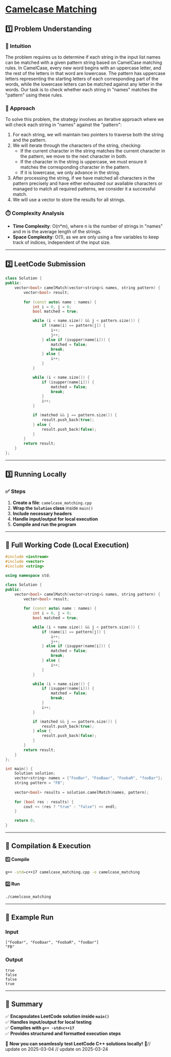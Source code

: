 # **[Camelcase Matching](https://leetcode.com/problems/camelcase-matching/description/)**  

## **1️⃣ Problem Understanding**  
### **📌 Intuition**  
The problem requires us to determine if each string in the input list names can be matched with a given pattern string based on CamelCase matching rules. In CamelCase, every new word begins with an uppercase letter, and the rest of the letters in that word are lowercase. The pattern has uppercase letters representing the starting letters of each corresponding part of the words, while the lowercase letters can be matched against any letter in the words. Our task is to check whether each string in "names" matches the "pattern" using these rules.

### **🚀 Approach**  
To solve this problem, the strategy involves an iterative approach where we will check each string in "names" against the "pattern":
1. For each string, we will maintain two pointers to traverse both the string and the pattern.
2. We will iterate through the characters of the string, checking:
   - If the current character in the string matches the current character in the pattern, we move to the next character in both.
   - If the character in the string is uppercase, we must ensure it matches the corresponding character in the pattern.
   - If it is lowercase, we only advance in the string.
3. After processing the string, if we have matched all characters in the pattern precisely and have either exhausted our available characters or managed to match all required patterns, we consider it a successful match.
4. We will use a vector to store the results for all strings.

### **⏱️ Complexity Analysis**  
- **Time Complexity**: O(n*m), where n is the number of strings in "names" and m is the average length of the strings.
- **Space Complexity**: O(1), as we are only using a few variables to keep track of indices, independent of the input size.

---  

## **2️⃣ LeetCode Submission**  
```cpp
class Solution {
public:
    vector<bool> camelMatch(vector<string>& names, string pattern) {
        vector<bool> result;
        
        for (const auto& name : names) {
            int i = 0, j = 0;
            bool matched = true;

            while (i < name.size() && j < pattern.size()) {
                if (name[i] == pattern[j]) {
                    i++;
                    j++;
                } else if (isupper(name[i])) {
                    matched = false;
                    break;
                } else {
                    i++;
                }
            }

            while (i < name.size()) {
                if (isupper(name[i])) {
                    matched = false;
                    break;
                }
                i++;
            }

            if (matched && j == pattern.size()) {
                result.push_back(true);
            } else {
                result.push_back(false);
            }
        }
        return result;
    }
};
```  

---  

## **3️⃣ Running Locally**  
### **✅ Steps**  
1. **Create a file**: `camelcase_matching.cpp`  
2. **Wrap the `Solution` class** inside `main()`  
3. **Include necessary headers**  
4. **Handle input/output for local execution**  
5. **Compile and run the program**  

---  

## **📝 Full Working Code (Local Execution)**  
```cpp
#include <iostream>
#include <vector>
#include <string>

using namespace std;

class Solution {
public:
    vector<bool> camelMatch(vector<string>& names, string pattern) {
        vector<bool> result;
        
        for (const auto& name : names) {
            int i = 0, j = 0;
            bool matched = true;

            while (i < name.size() && j < pattern.size()) {
                if (name[i] == pattern[j]) {
                    i++;
                    j++;
                } else if (isupper(name[i])) {
                    matched = false;
                    break;
                } else {
                    i++;
                }
            }

            while (i < name.size()) {
                if (isupper(name[i])) {
                    matched = false;
                    break;
                }
                i++;
            }

            if (matched && j == pattern.size()) {
                result.push_back(true);
            } else {
                result.push_back(false);
            }
        }
        return result;
    }
};

int main() {
    Solution solution;
    vector<string> names = {"FooBar", "FooBaar", "FoobaR", "fooBar"};
    string pattern = "FB";
    
    vector<bool> results = solution.camelMatch(names, pattern);
    
    for (bool res : results) {
        cout << (res ? "true" : "false") << endl;
    }

    return 0;
}
```  

---  

## **🔧 Compilation & Execution**  
#### **1️⃣ Compile**  
```bash
g++ -std=c++17 camelcase_matching.cpp -o camelcase_matching
```  

#### **2️⃣ Run**  
```bash
./camelcase_matching
```  

---  

## **🎯 Example Run**  
### **Input**  
```
["FooBar", "FooBaar", "FoobaR", "fooBar"]
"FB"
```  
### **Output**  
```
true
false
false
true
```  

---  

## **📌 Summary**  
✅ **Encapsulates LeetCode solution inside `main()`**  
✅ **Handles input/output for local testing**  
✅ **Compiles with `g++ -std=c++17`**  
✅ **Provides structured and formatted execution steps**  

🚀 **Now you can seamlessly test LeetCode C++ solutions locally!** 🚀// update on 2025-03-04
// update on 2025-03-24
